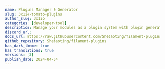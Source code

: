 ```yaml
---
name: Plugins Manager & Generator
slug: 3x1io-tomato-plugins
author_slug: 3x1io
categories: [developer-tool]
description: Manage your modules as a plugin system with plugin generator
discord_url: 
docs_url: https://raw.githubusercontent.com/Shebaoting/filament-plugins/master/README.md
github_repository: Shebaoting/filament-plugins
has_dark_theme: true
has_translations: true
versions: [3]
publish_date: 2024-04-14
---
```

